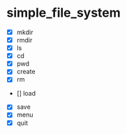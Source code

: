 # simple_file_system

- [x] mkdir
- [x] rmdir
- [x] ls
- [x] cd
- [x] pwd
- [x] create
- [x] rm
- [] load
- [x] save
- [x] menu
- [x] quit
